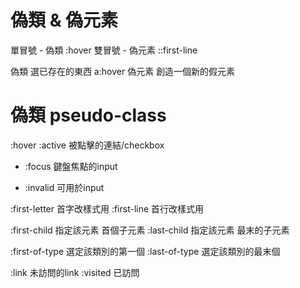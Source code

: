 

# 偽類 & 偽元素
單冒號 - 偽類 :hover
雙冒號 - 偽元素 ::first-line

偽類 選已存在的東西 a:hover
偽元素 創造一個新的假元素

# 偽類 pseudo-class
:hover
:active 被點擊的連結/checkbox
* :focus  鍵盤焦點的input

* :invalid 可用於input

:first-letter 首字改樣式用
:first-line 首行改樣式用

:first-child  指定該元素 首個子元素
:last-child  指定該元素 最末的子元素

:first-of-type 選定該類別的第一個
:last-of-type  選定該類別的最末個

:link 未訪問的link
:visited 已訪問
